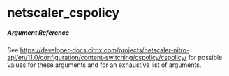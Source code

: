 # netscaler_cspolicy

##### Argument Reference

See https://developer-docs.citrix.com/projects/netscaler-nitro-api/en/11.0/configuration/content-switching/cspolicy/cspolicy/ for possible values for these arguments and for an exhaustive list of arguments.


